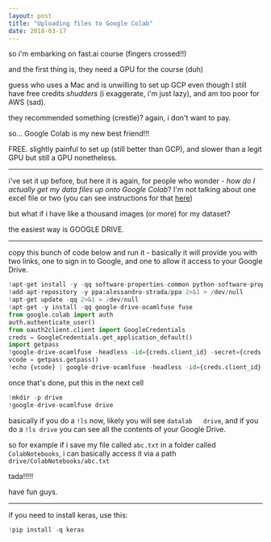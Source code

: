```yaml
---
layout: post
title: "Uploading files to Google Colab"
date: 2018-03-17
---
```


so i'm embarking on fast.ai course (fingers crossed!!)

and the first thing is, they need a GPU for the course (duh)

guess who uses a Mac and is unwilling to set up GCP even though I still have free credits _shudders_ (i exaggerate, i'm just lazy), and am too poor for AWS (sad).

they recommended something (crestle)? again, i don't want to pay.

so... Google Colab is my new best friend!!!

FREE. slightly painful to set up (still better than GCP), and slower than a legit GPU but still a GPU nonetheless.

---

i've set it up before, but here it is again, for people who wonder - *how do I actually get my data files up onto Google Colab*? I'm not talking about one excel file or two (you can see instructions for that [here](https://stackoverflow.com/questions/47320052/load-local-data-files-to-colaboratory))

but what if i have like a thousand images (or more) for my dataset?

the easiest way is GOOGLE DRIVE.

---

copy this bunch of code below and run it - basically it will provide you with two links, one to sign in to Google, and one to allow it access to your Google Drive.

```python
!apt-get install -y -qq software-properties-common python-software-properties module-init-tools
!add-apt-repository -y ppa:alessandro-strada/ppa 2>&1 > /dev/null
!apt-get update -qq 2>&1 > /dev/null
!apt-get -y install -qq google-drive-ocamlfuse fuse
from google.colab import auth
auth.authenticate_user()
from oauth2client.client import GoogleCredentials
creds = GoogleCredentials.get_application_default()
import getpass
!google-drive-ocamlfuse -headless -id={creds.client_id} -secret={creds.client_secret} < /dev/null 2>&1 | grep URL
vcode = getpass.getpass()
!echo {vcode} | google-drive-ocamlfuse -headless -id={creds.client_id} -secret={creds.client_secret}

```

once that's done, put this in the next cell

```python
!mkdir -p drive
!google-drive-ocamlfuse drive

```

basically if you do a `!ls` now, likely you will see `datalab   drive`, and if you do a `!ls drive` you can see all the contents of your Google Drive.

so for example if i save my file called `abc.txt` in a folder called `ColabNotebooks`, i can basically access it via a path `drive/ColabNotebooks/abc.txt`

tada!!!!!

have fun guys.

---

if you need to install keras, use this:

```python
!pip install -q keras
```

